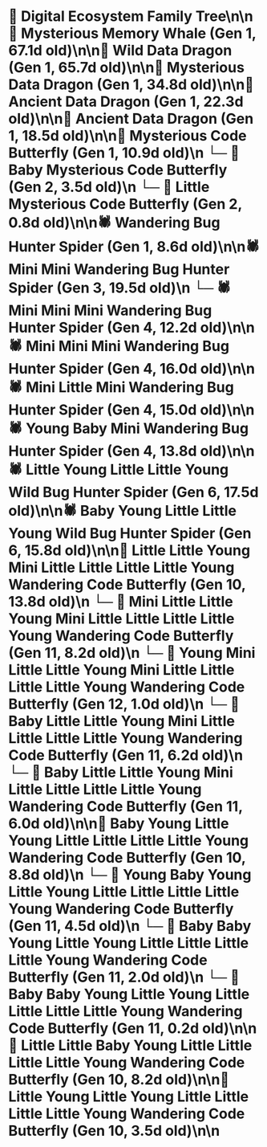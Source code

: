 # 🌳 Digital Ecosystem Family Tree\n\n🐋 Mysterious Memory Whale (Gen 1, 67.1d old)\n\n🐉 Wild Data Dragon (Gen 1, 65.7d old)\n\n🐉 Mysterious Data Dragon (Gen 1, 34.8d old)\n\n🐉 Ancient Data Dragon (Gen 1, 22.3d old)\n\n🐉 Ancient Data Dragon (Gen 1, 18.5d old)\n\n🦋 Mysterious Code Butterfly (Gen 1, 10.9d old)\n  └─ 🦋 Baby Mysterious Code Butterfly (Gen 2, 3.5d old)\n  └─ 🦋 Little Mysterious Code Butterfly (Gen 2, 0.8d old)\n\n🕷️ Wandering Bug Hunter Spider (Gen 1, 8.6d old)\n\n🕷️ Mini Mini Wandering Bug Hunter Spider (Gen 3, 19.5d old)\n  └─ 🕷️ Mini Mini Mini Wandering Bug Hunter Spider (Gen 4, 12.2d old)\n\n🕷️ Mini Mini Mini Wandering Bug Hunter Spider (Gen 4, 16.0d old)\n\n🕷️ Mini Little Mini Wandering Bug Hunter Spider (Gen 4, 15.0d old)\n\n🕷️ Young Baby Mini Wandering Bug Hunter Spider (Gen 4, 13.8d old)\n\n🕷️ Little Young Little Little Young Wild Bug Hunter Spider (Gen 6, 17.5d old)\n\n🕷️ Baby Young Little Little Young Wild Bug Hunter Spider (Gen 6, 15.8d old)\n\n🦋 Little Little Young Mini Little Little Little Little Young Wandering Code Butterfly (Gen 10, 13.8d old)\n  └─ 🦋 Mini Little Little Young Mini Little Little Little Little Young Wandering Code Butterfly (Gen 11, 8.2d old)\n    └─ 🦋 Young Mini Little Little Young Mini Little Little Little Little Young Wandering Code Butterfly (Gen 12, 1.0d old)\n  └─ 🦋 Baby Little Little Young Mini Little Little Little Little Young Wandering Code Butterfly (Gen 11, 6.2d old)\n  └─ 🦋 Baby Little Little Young Mini Little Little Little Little Young Wandering Code Butterfly (Gen 11, 6.0d old)\n\n🦋 Baby Young Little Young Little Little Little Little Young Wandering Code Butterfly (Gen 10, 8.8d old)\n  └─ 🦋 Young Baby Young Little Young Little Little Little Little Young Wandering Code Butterfly (Gen 11, 4.5d old)\n  └─ 🦋 Baby Baby Young Little Young Little Little Little Little Young Wandering Code Butterfly (Gen 11, 2.0d old)\n  └─ 🦋 Baby Baby Young Little Young Little Little Little Little Young Wandering Code Butterfly (Gen 11, 0.2d old)\n\n🦋 Little Little Baby Young Little Little Little Little Young Wandering Code Butterfly (Gen 10, 8.2d old)\n\n🦋 Little Young Little Young Little Little Little Little Young Wandering Code Butterfly (Gen 10, 3.5d old)\n\n
